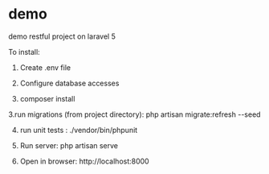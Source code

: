 # demo
demo restful project on laravel 5

To install:

1. Create .env file

2. Configure database accesses

2. composer install

3.run migrations (from project directory):
php artisan migrate:refresh --seed

4. run unit tests :
./vendor/bin/phpunit

5. Run server:
php artisan serve

6. Open in browser:
http://localhost:8000


